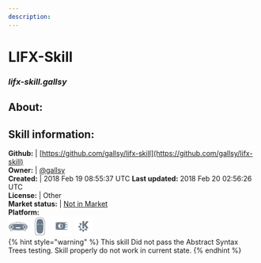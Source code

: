 ```yaml
---    
description:   
---    
```

# LIFX-Skill  
### _lifx-skill.gallsy_  
## About:  


## Skill information:  
**Github:** | [https://github.com/gallsy/lifx-skill](https://github.com/gallsy/lifx-skill)  
**Owner:** | [@gallsy](https://github.com/gallsy)  
**Created:** | 2018 Feb 19 08:55:37 UTC  **Last updated:** 2018 Feb 20 02:56:26 UTC  
**License:** | Other  
**Market status:** | [Not in Market](https://market.mycroft.ai/skill/)  
**Platform:**  
 ![](../.gitbook/assets/mark-1-icon.png)  ![](../.gitbook/assets/mark-2-icon.png)  ![](../.gitbook/assets/picroft-icon.png)  ![](../.gitbook/assets/kde.png)   
{% hint style="warning" %}
This skill Did not pass the Abstract Syntax Trees testing. Skill properly do not work in current state.
{% endhint %}
